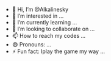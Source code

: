 - 👋 Hi, I’m @Alkalinesky
- 👀 I’m interested in ...
- 🌱 I’m currently learning ...
- 💞️ I’m looking to collaborate on ...
- 📫 How to reach my codes ...
- 😄 Pronouns: ...
- ⚡ Fun fact: Iplay the game my way ...

<!---
Alkalinesky/Alkalinesky is a ✨ special ✨ repository because its `README.md` (this file) appears on your GitHub profile.
You can click the Preview link to take a look at your changes.
--->
